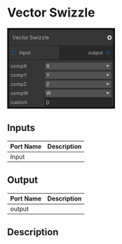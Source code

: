 # Vector Swizzle
![Mixture.VectorSwizzle](../../images/Mixture.VectorSwizzle.png)
## Inputs
Port Name | Description
--- | ---
Input | 

## Output
Port Name | Description
--- | ---
output | 

## Description

